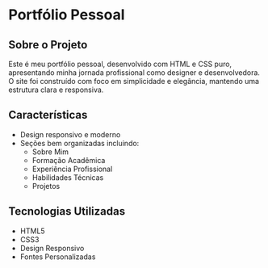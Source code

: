 # Portfólio Pessoal

## Sobre o Projeto

Este é meu portfólio pessoal, desenvolvido com HTML e CSS puro, apresentando minha jornada profissional como designer e desenvolvedora. O site foi construído com foco em simplicidade e elegância, mantendo uma estrutura clara e responsiva.

## Características

- Design responsivo e moderno
- Seções bem organizadas incluindo:
  - Sobre Mim
  - Formação Acadêmica
  - Experiência Profissional
  - Habilidades Técnicas
  - Projetos

## Tecnologias Utilizadas

- HTML5
- CSS3
- Design Responsivo
- Fontes Personalizadas
